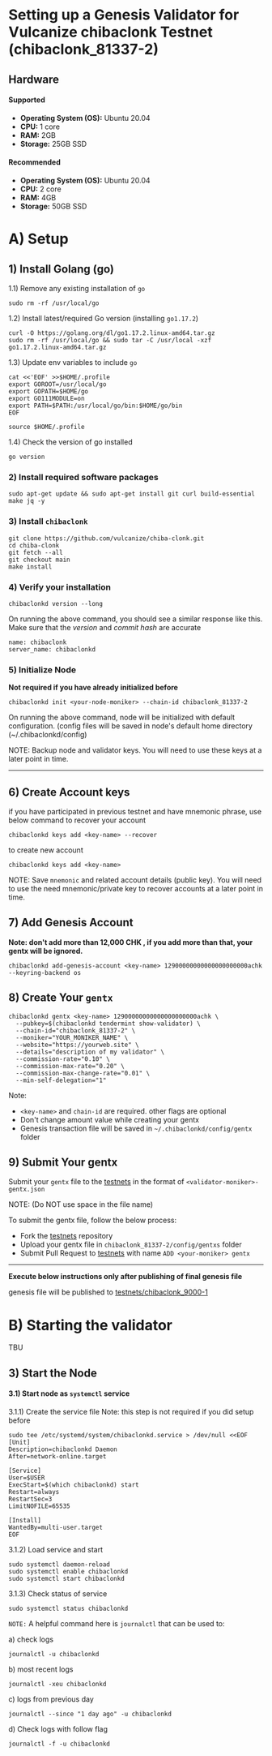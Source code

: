 # Setting up a Genesis Validator for Vulcanize chibaclonk Testnet (chibaclonk_81337-2)

Hardware
---

#### Supported

- **Operating System (OS):** Ubuntu 20.04
- **CPU:** 1 core
- **RAM:** 2GB
- **Storage:** 25GB SSD

#### Recommended

- **Operating System (OS):** Ubuntu 20.04
- **CPU:** 2 core
- **RAM:** 4GB
- **Storage:** 50GB SSD

# A) Setup

## 1) Install Golang (go)

1.1) Remove any existing installation of `go`

```
sudo rm -rf /usr/local/go
```

1.2) Install latest/required Go version (installing `go1.17.2`)

```
curl -O https://golang.org/dl/go1.17.2.linux-amd64.tar.gz
sudo rm -rf /usr/local/go && sudo tar -C /usr/local -xzf go1.17.2.linux-amd64.tar.gz
```

1.3) Update env variables to include `go`

```
cat <<'EOF' >>$HOME/.profile
export GOROOT=/usr/local/go
export GOPATH=$HOME/go
export GO111MODULE=on
export PATH=$PATH:/usr/local/go/bin:$HOME/go/bin
EOF

source $HOME/.profile
```

1.4) Check the version of go installed

```
go version
```

### 2) Install required software packages

```
sudo apt-get update && sudo apt-get install git curl build-essential make jq -y
```

### 3) Install `chibaclonk`

```
git clone https://github.com/vulcanize/chiba-clonk.git
cd chiba-clonk
git fetch --all
git checkout main
make install
```

### 4) Verify your installation

```
chibaclonkd version --long
```

On running the above command, you should see a similar response like this. Make sure that the *version* and *commit
hash* are accurate

```
name: chibaclonk
server_name: chibaclonkd
```

### 5) Initialize Node

**Not required if you have already initialized before**

```
chibaclonkd init <your-node-moniker> --chain-id chibaclonk_81337-2
```

On running the above command, node will be initialized with default configuration. (config files will be saved in node's
default home directory (~/.chibaclonkd/config)

NOTE: Backup node and validator keys. You will need to use these keys at a later point in time.

---

## 6) Create Account keys

if you have participated in previous testnet and have mnemonic phrase, use below command to recover your account

```
chibaclonkd keys add <key-name> --recover
```

to create new account

```
chibaclonkd keys add <key-name>
```

NOTE: Save `mnemonic` and related account details (public key). You will need to use the need mnemonic/private key to
recover accounts at a later point in time.

## 7) Add Genesis Account
**Note: don't add more than 12,000 CHK , if you add more than that, your gentx will be ignored.**
```
chibaclonkd add-genesis-account <key-name> 12900000000000000000000achk --keyring-backend os
```

## 8) Create Your `gentx`

```
chibaclonkd gentx <key-name> 12900000000000000000000achk \
  --pubkey=$(chibaclonkd tendermint show-validator) \
  --chain-id="chibaclonk_81337-2" \
  --moniker="YOUR_MONIKER_NAME" \
  --website="https://yourweb.site" \
  --details="description of my validator" \
  --commission-rate="0.10" \
  --commission-max-rate="0.20" \
  --commission-max-change-rate="0.01" \
  --min-self-delegation="1" 
```    

Note:

- `<key-name>` and `chain-id` are required. other flags are optional
- Don't change amount value while creating your gentx
- Genesis transaction file will be saved in `~/.chibaclonkd/config/gentx` folder

## 9) Submit Your gentx

Submit your `gentx` file to the [testnets]() in the format of
`<validator-moniker>-gentx.json`

NOTE: (Do NOT use space in the file name)

To submit the gentx file, follow the below process:

- Fork the [testnets]() repository
- Upload your gentx file in `chibaclonk_81337-2/config/gentxs` folder
- Submit Pull Request to [testnets]() with name `ADD <your-moniker> gentx`

---

**Execute below instructions only after publishing of final genesis file**

genesis file will be published to [testnets/chibaclonk_9000-1]()

# B) Starting the validator

TBU

## 3) Start the Node

#### 3.1) Start node as `systemctl` service

3.1.1) Create the service file Note: this step is not required if you did setup before

```
sudo tee /etc/systemd/system/chibaclonkd.service > /dev/null <<EOF
[Unit]
Description=chibaclonkd Daemon
After=network-online.target

[Service]
User=$USER
ExecStart=$(which chibaclonkd) start
Restart=always
RestartSec=3
LimitNOFILE=65535

[Install]
WantedBy=multi-user.target
EOF
```

3.1.2) Load service and start

```
sudo systemctl daemon-reload
sudo systemctl enable chibaclonkd
sudo systemctl start chibaclonkd
```

3.1.3) Check status of service

```
sudo systemctl status chibaclonkd
```

`NOTE:`
A helpful command here is `journalctl` that can be used to:

a) check logs

  ```
  journalctl -u chibaclonkd
  ```

b) most recent logs

  ```
  journalctl -xeu chibaclonkd
  ```

c) logs from previous day

  ```
  journalctl --since "1 day ago" -u chibaclonkd
  ```

d) Check logs with follow flag

  ```
  journalctl -f -u chibaclonkd
  ```
